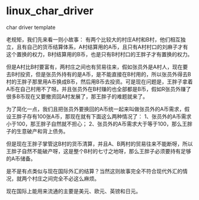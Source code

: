 # linux_char_driver
char driver template

老规矩，我们先来看一则小故事：
有两个比较大的村庄A村和B村，他们相互独立，且有自己的货币结算体系，A村结算用的A币，且只有A村村口的刘麻子才有这个置换的权力，B村结算用的B币，也是只有B村村口的王胖子才有置换的权力。

但是A村比B村要富有，两村庄之间也有贸易往来，假如张员外是A村人，现在要去B村投资，但是张员外持有的是A币，是不能直接在B村用的，所以张员外得去B村的王胖子那里用A币换成B币，然后用B币去投资。可是现在问题是，王胖子拿着A币在自己村用不了呀。并且张员外在B村赚的也全部都是B币，假如R张员外赚了很多B币现在又要撤资回A村发展了，那王胖子的难题就来了。

为了简化一点，我们且把张员外要换回的A币统一起来叫做张员外的A币需求，假设王胖子存有100张A币，那现在就有下面这么两种情况了：
1、张员外的A币需求小于100，那王胖子自然就不担心；
2、张员外的A币需求大于等于100，那么王胖子的生意破产和背上债务。

但是现在王胖子掌管这B村的货币清算，并且A、B两村的贸易往来不能断呀，所以王胖子自然不能破产呀，这是整个B村的七寸之地呀，那么王胖子必须要持有足够的A币储备。

是不是有点类似与现在国际外汇的结算？当然这则故事完全不符合现代外汇的情况，就两个村庄之间完全不必这么麻烦。

现在国际上能用来流通的主要是美元、欧元、英镑和日元。
